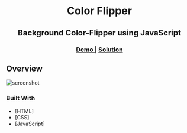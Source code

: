 <h1 align="center">Color Flipper</h1>
<h2 align="center">Background Color-Flipper using JavaScript</h2>
<div align="center">
  <h3>
    <a href="https://elkorf-color-flipper.netlify.app/">
      Demo
    </a>
    <span> | </span>
    <a href="https://github.com/elkorf/JavaScript-Projects/tree/master/All-Projects/color-flipper/">
      Solution
    </a>
  </h3>
</div>

## Overview

![screenshot](https://github.com/elkorf/JavaScript-Projects/blob/master/All-Projects/color-flipper/Output-SS.PNG)

### Built With

- [HTML]
- [CSS]
- [JavaScript]
